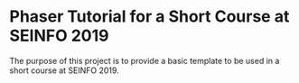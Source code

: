 # Phaser Tutorial for a Short Course at SEINFO 2019

The purpose of this project is to provide a basic template to be used in a short course at SEINFO 2019.
